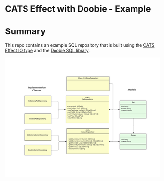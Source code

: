 
CATS Effect with Doobie - Example
==============================

# Summary
This repo contains an example SQL repository that is built using the 
[CATS Effect IO type](https://typelevel.org/cats-effect/) and 
the [Doobie SQL library](https://tpolecat.github.io/doobie/index.html).

![alt text](PetStore.png)

